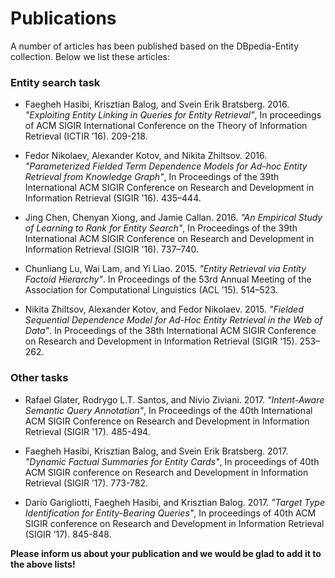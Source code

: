 Publications
============

A number of articles has been published based on the DBpedia-Entity collection. Below we list these articles:


### Entity search task

- Faegheh Hasibi, Krisztian Balog, and Svein Erik Bratsberg. 2016. *"Exploiting Entity Linking in Queries for Entity Retrieval"*, In proceedings of ACM SIGIR International Conference on the Theory of Information Retrieval (ICTIR ’16). 209-218.

- Fedor Nikolaev, Alexander Kotov, and Nikita Zhiltsov. 2016. *"Parameterized
Fielded Term Dependence Models for Ad-hoc Entity Retrieval from Knowledge
Graph"*, In Proceedings of the 39th International ACM SIGIR Conference on Research and Development in Information Retrieval (SIGIR '16). 435–444.

- Jing Chen, Chenyan Xiong, and Jamie Callan. 2016. *"An Empirical Study of
Learning to Rank for Entity Search"*, In Proceedings of the 39th International ACM SIGIR Conference on Research and Development in Information Retrieval (SIGIR '16). 737–740.

- Chunliang Lu, Wai Lam, and Yi Liao. 2015. *"Entity Retrieval via Entity Factoid Hierarchy"*. In Proceedings of the 53rd Annual Meeting of the Association for Computational Linguistics (ACL ’15). 514–523.


- Nikita Zhiltsov, Alexander Kotov, and Fedor Nikolaev. 2015. *"Fielded Sequential Dependence Model for Ad-Hoc Entity Retrieval in the Web of Data"*. In Proceedings of the 38th International ACM SIGIR Conference on Research and Development in Information Retrieval (SIGIR '15). 253–262. 


### Other tasks

- Rafael Glater, Rodrygo L.T. Santos, and Nivio Ziviani. 2017. *"Intent-Aware Semantic Query Annotation"*, In Proceedings of the 40th International ACM SIGIR Conference on Research and Development in Information Retrieval (SIGIR '17). 485-494.


- Faegheh Hasibi, Krisztian Balog, and Svein Erik Bratsberg. 2017. *"Dynamic Factual Summaries for Entity Cards"*, In proceedings of 40th ACM SIGIR conference on Research and Development in Information Retrieval (SIGIR ’17). 773-782.

- Darío Garigliotti, Faegheh Hasibi, and Krisztian Balog. 2017. *"Target Type Identification for Entity-Bearing Queries"*,  In proceedings of 40th ACM SIGIR conference on Research and Development in Information Retrieval (SIGIR ’17). 845-848.

 
**Please inform us about your publication and we would be glad to add it to the above lists!**
  
 